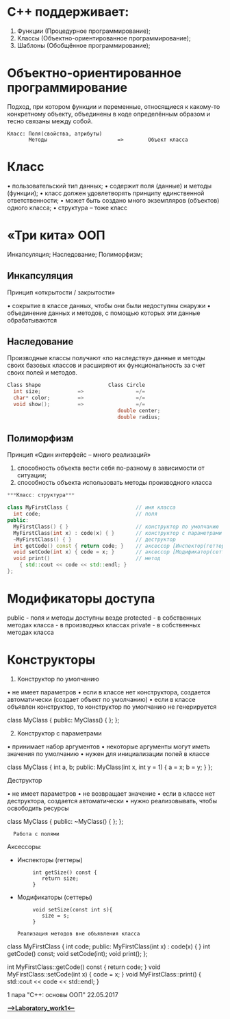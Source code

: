 C++ поддерживает:
=====================

1. Функции (Процедурное программирование);
2. Классы  (Объектно-ориентированное программирование);
3. Шаблоны (Обобщённое программирование);

Объектно-ориентированное программирование
=====================

Подход, при котором функции и переменные, относящиеся к какому-то конкретному объекту,
объединены в коде определённым образом и тесно связаны между собой.

```
Класс: Поля(свойства, атрибуты)
       Методы                       =>        Объект класса
```

Класс
=====================

• пользовательский тип данных;
• содержит поля (данные) и методы (функции);
• класс должен удовлетворять принципу единственной ответственности;
• может быть создано много экземпляров (объектов) одного класса;
• структура – тоже класс

«Три кита» ООП
=====================

Инкапсуляция;
Наследование;
Полиморфизм;

Инкапсуляция
-----------------------------------

Принцип «открытости / закрытости»

• сокрытие в классе данных, чтобы они были недоступны снаружи
• объединение данных и методов, с помощью которых эти данные обрабатываются

Наследование
-----------------------------------
Производные классы получают «по наследству» данные и методы своих базовых классов и
расширяют их функциональность за счет своих полей и методов.

```cpp
Class Shape                      Class Circle
  int size;            =>                 =/=
  char* color;         =>                 =/=
  void show();         =>                 =/=
                                    double center;
                                    double radius; 
```

Полиморфизм
-----------------------------------

Принцип «Один интерфейс – много реализаций»

1) способность объекта вести себя по-разному в зависимости от ситуации;
2) способность объекта использовать методы производного класса

```cpp
***Класс: структура***

class MyFirstClass {                      // имя класса
  int code;                               // поля
public:
  MyFirstClass() { }                      // конструктор по умолчанию
  MyFirstClass(int x) : code(x) { }       // конструктор с параметрами
  ~MyFirstClass() { }                     // деструктор
  int getCode() const { return code; }    // аксессор [Инспектор(геттер)]
  void setCode(int x) { code = x; }       // аксессор [Модификатор(сеттер)]
  void print()                            // метод
    { std::cout << code << std::endl; }
};
```

Модификаторы доступа
=====================

public        -   поля и методы доступны везде
protected     -   в собственных методах класса
              -   в производных классах
private       -   в собственных методах класса

Конструкторы
=====================

  1. Конструктор по умолчанию
  
• не имеет параметров
• если в классе нет конструктора, создается автоматически (создает объект по умолчанию)
• если в классе объявлен конструктор, то конструктор по умолчанию не генерируется

class MyClass 
{
public:
  MyClass() { };
};

  2. Конструктор с параметрами
  
• принимает набор аргументов
• некоторые аргументы могут иметь значения по умолчанию
• нужен для инициализации полей в классе

class MyClass {
  int a, b;
public:
  MyClass(int x, int y = 1) { 
    a = x; 
    b = y;
  } 
};

  Деструктор
  
• не имеет параметров
• не возвращает значение
• если в классе нет деструктора, создается автоматически
• нужно реализовывать, чтобы освободить ресурсы

class MyClass 
{
public:
  ~MyClass() { };
};

      Работа с полями
      
  Аксессоры:
  
- Инспекторы (геттеры)

           int getSize() const {
              return size;
           }
           
- Модификаторы (сеттеры)
           
           void setSize(const int s){
              size = s;
           }
           
      Реализация методов вне объявления класса

class MyFirstClass {
  int code;
public:
  MyFirstClass(int x) : code(x) { }
  int getCode() const;
  void setCode(int);
  void print();
};

int MyFirstClass::getCode() const { return code; }
void MyFirstClass::setCode(int x) { code = x; }
void MyFirstClass::print() { std::cout << code << std::endl; }

1 пара "С++: основы ООП" 22.05.2017



[**-->Laboratory_work1<--**](https://github.com/SuvStreet/IT_Step_Cpp/tree/master/Laboratory_work/Work1)

